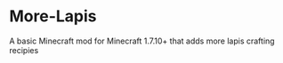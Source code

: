 More-Lapis
==========

A basic Minecraft mod for Minecraft 1.7.10+ that adds more lapis crafting recipies
